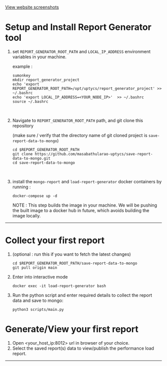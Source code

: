 [View website screenshots](presentation.pdf)

# Setup and Install Report Generator tool
1. set ```REPORT_GENERATOR_ROOT_PATH```  and  ```LOCAL_IP_ADDRESS``` environment variables in your machine.

    example : 
     ```
    sumonkey
    mkdir report_generator_project
    echo 'export REPORT_GENERATOR_ROOT_PATH=/opt/uptycs/report_generator_project' >> ~/.bashrc
    echo 'export LOCAL_IP_ADDRESS=<YOUR_NODE_IP>'  >> ~/.bashrc
    source ~/.bashrc
    ```
<br>

2. Navigate to  ```REPORT_GENERATOR_ROOT_PATH``` path, and git clone this repository 

    (make sure / verify that the directory name of git cloned project is ```save-report-data-to-mongo```)

    ```
    cd $REPORT_GENERATOR_ROOT_PATH
    git clone https://github.com/masabathularao-uptycs/save-report-data-to-mongo.git
    cd save-report-data-to-mongo 
    ```
<br>

3. install the ```mongo-report``` and ```load-report-generator``` docker containers by running :

    ```
    docker-compose up -d
    ```
    NOTE : This step builds the image in your machine. We will be pushing the built image to a docker hub in future, which avoids building the image locally.

---

# Collect your first report
1.  (optional : run this if you want to fetch the latest changes)
    
    ```
    cd $REPORT_GENERATOR_ROOT_PATH/save-report-data-to-mongo 
    git pull origin main
    ```
   
2. Enter into interactive mode 
    ```
    docker exec -it load-report-generator bash   
    ```

3. Run the python script and enter required details to collect the report data and save to mongo:
    ```
    python3 scripts/main.py
    ```

# Generate/View your first report

1. Open <your_host_ip:8012> url in browser of your choice.
2. Select the saved report(s) data to view/publish the performance load report.

---
